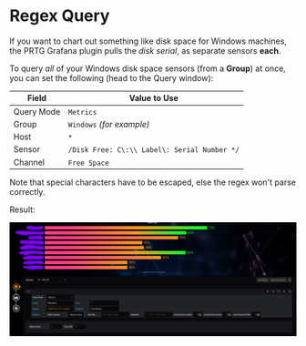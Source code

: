 # Regex Query

If you want to chart out something like disk space for Windows machines, the PRTG Grafana plugin pulls the _disk serial_, as separate sensors **each**.

To query _all_ of your Windows disk space sensors (from a **Group**) at once, you can set the following (head to the Query window):

| Field      | Value to Use                                 |
| ---------- | -------------------------------------------- |
| Query Mode | `Metrics`                                    |
| Group      | `Windows` _(for example)_                    |
| Host       | `*`                                          |
| Sensor     | `/Disk Free: C\:\\ Label\: Serial Number */` |
| Channel    | `Free Space`                                 |

Note that special characters have to be escaped, else the regex won't parse correctly.

Result:

![Regex Bar Graph](img/regex-bar-graph.png)
